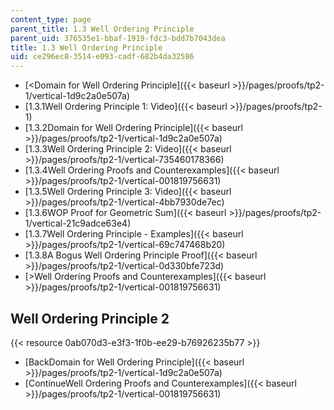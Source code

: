 ```yaml
---
content_type: page
parent_title: 1.3 Well Ordering Principle
parent_uid: 376535e1-bbaf-1919-fdc3-bdd7b7043dea
title: 1.3 Well Ordering Principle
uid: ce296ec8-3514-e093-cadf-682b4da32586
---
```


*   [\<Domain for Well Ordering Principle]({{< baseurl >}}/pages/proofs/tp2-1/vertical-1d9c2a0e507a)
*   [1.3.1Well Ordering Principle 1: Video]({{< baseurl >}}/pages/proofs/tp2-1)
*   [1.3.2Domain for Well Ordering Principle]({{< baseurl >}}/pages/proofs/tp2-1/vertical-1d9c2a0e507a)
*   [1.3.3Well Ordering Principle 2: Video]({{< baseurl >}}/pages/proofs/tp2-1/vertical-735460178366)
*   [1.3.4Well Ordering Proofs and Counterexamples]({{< baseurl >}}/pages/proofs/tp2-1/vertical-001819756631)
*   [1.3.5Well Ordering Principle 3: Video]({{< baseurl >}}/pages/proofs/tp2-1/vertical-4bb7930de7ec)
*   [1.3.6WOP Proof for Geometric Sum]({{< baseurl >}}/pages/proofs/tp2-1/vertical-21c9adce63e4)
*   [1.3.7Well Ordering Principle - Examples]({{< baseurl >}}/pages/proofs/tp2-1/vertical-69c747468b20)
*   [1.3.8A Bogus Well Ordering Principle Proof]({{< baseurl >}}/pages/proofs/tp2-1/vertical-0d330bfe723d)
*   [\>Well Ordering Proofs and Counterexamples]({{< baseurl >}}/pages/proofs/tp2-1/vertical-001819756631)

Well Ordering Principle 2
-------------------------

{{< resource 0ab070d3-e3f3-1f0b-ee29-b76926235b77 >}}

*   [BackDomain for Well Ordering Principle]({{< baseurl >}}/pages/proofs/tp2-1/vertical-1d9c2a0e507a)
*   [ContinueWell Ordering Proofs and Counterexamples]({{< baseurl >}}/pages/proofs/tp2-1/vertical-001819756631)
